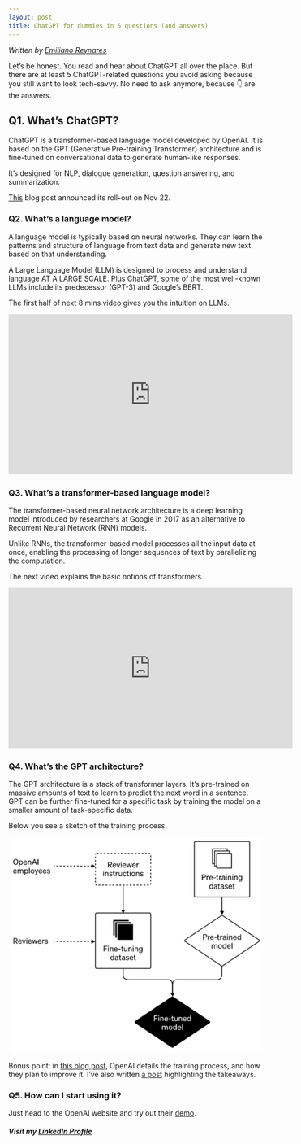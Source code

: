 ```yaml
---
layout: post
title: ChatGPT for dummies in 5 questions (and answers)
---
```

*Written by [Emiliano Reynares](https://www.linkedin.com/in/ereynrs/)*

Let’s be honest. You read and hear about ChatGPT all over the place. But there are at least 5 ChatGPT-related questions you avoid asking because you still want to look tech-savvy. No need to ask anymore, because 👇 are the answers.

## Q1. What’s ChatGPT?
ChatGPT is a transformer-based language model developed by OpenAI. It is based on the GPT (Generative Pre-training Transformer) architecture and is fine-tuned on conversational data to generate human-like responses.

It’s designed for NLP, dialogue generation, question answering, and summarization.

[This](https://openai.com/blog/chatgpt/) blog post announced its roll-out on Nov 22.

### Q2. What’s a language model?
A language model is typically based on neural networks. They can learn the patterns and structure of language from text data and generate new text based on that understanding.

A Large Language Model (LLM) is designed to process and understand language AT A LARGE SCALE. Plus ChatGPT, some of the most well-known LLMs include its predecessor (GPT-3) and Google’s BERT.

The first half of next 8 mins video gives you the intuition on LLMs.

<iframe width="560" height="315" src="https://www.youtube.com/embed/lnA9DMvHtfI?si=8TJF2uYi1icQvIzc" title="YouTube video player" frameborder="0" allow="accelerometer; autoplay; clipboard-write; encrypted-media; gyroscope; picture-in-picture; web-share" allowfullscreen></iframe>

### Q3. What’s a transformer-based language model?
The transformer-based neural network architecture is a deep learning model introduced by researchers at Google in 2017 as an alternative to Recurrent Neural Network (RNN) models.

Unlike RNNs, the transformer-based model processes all the input data at once, enabling the processing of longer sequences of text by parallelizing the computation.

The next video explains the basic notions of transformers.

<iframe width="560" height="315" src="https://www.youtube.com/embed/ZXiruGOCn9s?si=vQkkhl7jdg13bIWn" title="YouTube video player" frameborder="0" allow="accelerometer; autoplay; clipboard-write; encrypted-media; gyroscope; picture-in-picture; web-share" allowfullscreen></iframe>

### Q4. What’s the GPT architecture?
The GPT architecture is a stack of transformer layers. It’s pre-trained on massive amounts of text to learn to predict the next word in a sentence. GPT can be further fine-tuned for a specific task by training the model on a smaller amount of task-specific data.

Below you see a sketch of the training process.

<center><img src="../_assets/chatgpt-training-process.png" width="500px" alt="ChatGPT training process. Image source: OpenAI blog" title="ChatGPT training process. Image source: OpenAI blog"/></center>

Bonus point: in [this blog post](https://openai.com/blog/how-should-ai-systems-behave/), OpenAI details the training process, and how they plan to improve it. I’ve also written [a post](https://medium.com/@ereynrs/how-openai-plans-to-improve-chatgpt-behavior-9f562a74b311) highlighting the takeaways.

### Q5. How can I start using it?
Just head to the OpenAI website and try out their [demo](https://chat.openai.com/chat).

##### Visit my [LinkedIn Profile](https://www.linkedin.com/in/ereynrs/)
